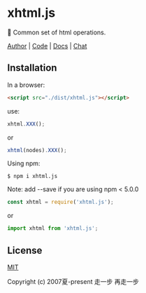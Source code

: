 # xhtml.js
🦑  Common set of html operations.

[Author](https://yelloxing.github.io/notebook) |
[Code](https://github.com/yelloxing/xhtml.js) |
[Docs](https://yelloxing.github.io/xhtml.js) |
[Chat](https://github.com/yelloxing/xhtml.js/issues)

## Installation

In a browser:
```html
<script src="./dist/xhtml.js"></script>
```

use:

```js
xhtml.XXX();
```

or

```js
xhtml(nodes).XXX();
```

Using npm:
```shell
$ npm i xhtml.js
```

Note: add --save if you are using npm < 5.0.0

```js
const xhtml = require('xhtml.js');
```

or

```js
import xhtml from 'xhtml.js';
```

## License

[MIT](https://github.com/yelloxing/xhtml.js/blob/master/LICENSE)

Copyright (c) 2007夏-present 走一步 再走一步